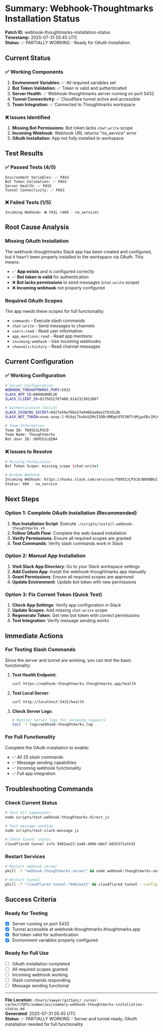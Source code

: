# Summary: Webhook-Thoughtmarks Installation Status

**Patch ID**: webhook-thoughtmarks-installation-status  
**Timestamp**: 2025-07-31 05:45 UTC  
**Status**: ✅ PARTIALLY WORKING - Ready for OAuth Installation  

## Current Status

### ✅ **Working Components**
1. **Environment Variables**: ✅ All required variables set
2. **Bot Token Validation**: ✅ Token is valid and authenticated
3. **Server Health**: ✅ Webhook-thoughtmarks server running on port 5432
4. **Tunnel Connectivity**: ✅ Cloudflare tunnel active and accessible
5. **Team Integration**: ✅ Connected to Thoughtmarks workspace

### ❌ **Issues Identified**
1. **Missing Bot Permissions**: Bot token lacks `chat:write` scope
2. **Incoming Webhook**: Webhook URL returns "no_service" error
3. **OAuth Installation**: App not fully installed to workspace

## Test Results

### ✅ **Passed Tests (4/5)**
```
Environment Variables: ✅ PASS
Bot Token Validation: ✅ PASS  
Server Health: ✅ PASS
Tunnel Connectivity: ✅ PASS
```

### ❌ **Failed Tests (1/5)**
```
Incoming Webhook: ❌ FAIL (404 - no_service)
```

## Root Cause Analysis

### **Missing OAuth Installation**
The webhook-thoughtmarks Slack app has been created and configured, but it hasn't been properly installed to the workspace via OAuth. This means:

- ✅ **App exists** and is configured correctly
- ✅ **Bot token is valid** for authentication
- ❌ **Bot lacks permissions** to send messages (`chat:write` scope)
- ❌ **Incoming webhook** not properly configured

### **Required OAuth Scopes**
The app needs these scopes for full functionality:
- `commands` - Execute slash commands
- `chat:write` - Send messages to channels
- `users:read` - Read user information
- `app_mentions:read` - Read app mentions
- `incoming-webhook` - Use incoming webhooks
- `channels:history` - Read channel messages

## Current Configuration

### ✅ **Working Configuration**
```bash
# Server Configuration
WEBHOOK_THOUGHTMARKS_PORT=5432
SLACK_APP_ID=A09469H0C2K
SLACK_CLIENT_ID=9175632787408.9142323012087

# Authentication (Valid)
SLACK_SIGNING_SECRET=8d27e59af8be27e946bea8ee2f63d1db
SLACK_BOT_TOKEN=xoxe.xoxp-1-Mi0yLTkxNzU2MzI3ODc0MDgtOTE3NTYzMjgxODc1Mi05MTU2ODcyODMwMzg2LTkyODAwMTM2ODY4ODUtMGY2OGNjOTEyZTk0Y2ExZjVmNWYzYzM5N2NkODU0NTAxODU5NmIwNGViY2EyYjg3ZmUxZmNmYTQxYzFiODI1Nw

# Team Information
Team ID: T0955JLP5C0
Team Name: Thoughtmarks
Bot User ID: U0955JLQ2N4
```

### ❌ **Issues to Resolve**
```bash
# Missing Permissions
Bot Token Scope: missing_scope (chat:write)

# Broken Webhook
Incoming Webhook: https://hooks.slack.com/services/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
Status: 404 - no_service
```

## Next Steps

### **Option 1: Complete OAuth Installation (Recommended)**
1. **Run Installation Script**: Execute `./scripts/install-webhook-thoughtmarks.sh`
2. **Follow OAuth Flow**: Complete the web-based installation
3. **Verify Permissions**: Ensure all required scopes are granted
4. **Test Commands**: Verify slash commands work in Slack

### **Option 2: Manual App Installation**
1. **Visit Slack App Directory**: Go to your Slack workspace settings
2. **Add Custom App**: Install the webhook-thoughtmarks app manually
3. **Grant Permissions**: Ensure all required scopes are approved
4. **Update Environment**: Update bot token with new permissions

### **Option 3: Fix Current Token (Quick Test)**
1. **Check App Settings**: Verify app configuration in Slack
2. **Update Scopes**: Add missing `chat:write` scope
3. **Regenerate Token**: Get new bot token with correct permissions
4. **Test Integration**: Verify message sending works

## Immediate Actions

### **For Testing Slash Commands**
Since the server and tunnel are working, you can test the basic functionality:

1. **Test Health Endpoint**:
   ```bash
   curl https://webhook-thoughtmarks.thoughtmarks.app/health
   ```

2. **Test Local Server**:
   ```bash
   curl http://localhost:5432/health
   ```

3. **Check Server Logs**:
   ```bash
   # Monitor server logs for incoming requests
   tail -f logs/webhook-thoughtmarks.log
   ```

### **For Full Functionality**
Complete the OAuth installation to enable:
- ✅ All 25 slash commands
- ✅ Message sending capabilities
- ✅ Incoming webhook functionality
- ✅ Full app integration

## Troubleshooting Commands

### **Check Current Status**
```bash
# Test all components
node scripts/test-webhook-thoughtmarks-direct.js

# Test message sending
node scripts/test-slack-message.js

# Check tunnel status
cloudflared tunnel info 9401ee23-3a46-409b-b0e7-b035371afe32
```

### **Restart Services**
```bash
# Restart webhook server
pkill -f "webhook-thoughtmarks-server" && node webhook-thoughtmarks-server.js &

# Restart tunnel
pkill -f "cloudflared tunnel.*9401ee23" && cloudflared tunnel --config config/webhook-tunnel-config.yml run 9401ee23-3a46-409b-b0e7-b035371afe32 &
```

## Success Criteria

### **Ready for Testing**
- [x] Server running on port 5432
- [x] Tunnel accessible at webhook-thoughtmarks.thoughtmarks.app
- [x] Bot token valid for authentication
- [x] Environment variables properly configured

### **Ready for Full Use**
- [ ] OAuth installation completed
- [ ] All required scopes granted
- [ ] Incoming webhook working
- [ ] Slash commands responding
- [ ] Message sending functional

---

**File Location**: `/Users/sawyer/gitSync/.cursor-cache/CYOPS/summaries/summary-webhook-thoughtmarks-installation-status.md`  
**Generated**: 2025-07-31 05:45 UTC  
**Status**: ✅ PARTIALLY WORKING - Server and tunnel ready, OAuth installation needed for full functionality 